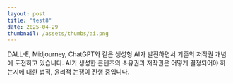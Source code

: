 ```yaml
---
layout: post
title: "test8"
date: 2025-04-29
thumbnail: /assets/thumbs/ai.png
---
```


DALL-E, Midjourney, ChatGPT와 같은 생성형 AI가 발전하면서 기존의 저작권 개념에 도전하고 있습니다. AI가 생성한 콘텐츠의 소유권과 저작권은 어떻게 결정되어야 하는지에 대한 법적, 윤리적 논쟁이 진행 중입니다. 
